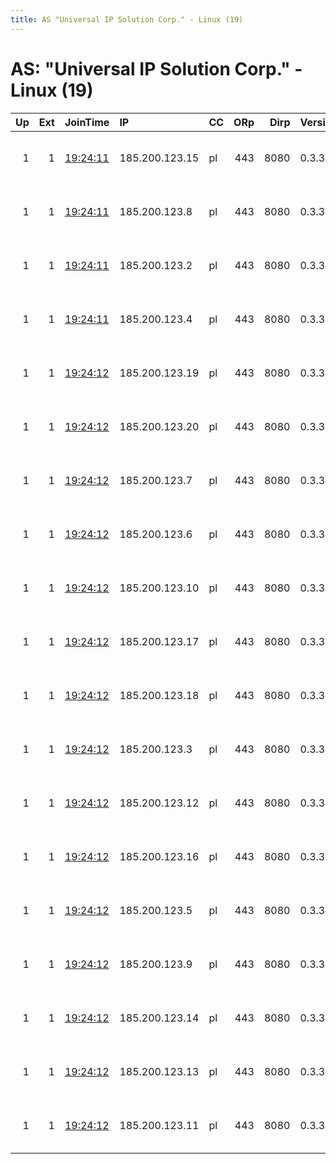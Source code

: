 ```yaml
---
title: AS "Universal IP Solution Corp." - Linux (19)
---
```


# AS: "Universal IP Solution Corp." - Linux (19)

|   Up |   Ext | JoinTime                                                                                            | IP             | CC   |   ORp |   Dirp | Version   | Contact                     | Nickname    |   eFamMembers |
|-----:|------:|:----------------------------------------------------------------------------------------------------|:---------------|:-----|------:|-------:|:----------|:----------------------------|:------------|--------------:|
|    1 |     1 | [19:24:11](https://metrics.torproject.org/rs.html#details/8BFD7DC53ED17788670C7586F8996641B87764D4) | 185.200.123.15 | pl   |   443 |   8080 | 0.3.3.9   | Relay Control &lt;office AT | relay15uisc |            20 |
|    1 |     1 | [19:24:11](https://metrics.torproject.org/rs.html#details/96DF4DD210A6E9B1F861C97BBFD1349C5E4F7611) | 185.200.123.8  | pl   |   443 |   8080 | 0.3.3.9   | Relay Control &lt;office AT | relay8uisc  |            20 |
|    1 |     1 | [19:24:11](https://metrics.torproject.org/rs.html#details/D05833299E38D5C00916A586B47162740477289D) | 185.200.123.2  | pl   |   443 |   8080 | 0.3.3.9   | Relay Control &lt;office AT | relay2uisc  |            20 |
|    1 |     1 | [19:24:11](https://metrics.torproject.org/rs.html#details/EC6CE5F6A798FA4A1B95B8F45088F23296E1AC68) | 185.200.123.4  | pl   |   443 |   8080 | 0.3.3.9   | Relay Control &lt;office AT | relay4uisc  |            20 |
|    1 |     1 | [19:24:12](https://metrics.torproject.org/rs.html#details/0C2D910C87E9197878C005021E8BF4D2AF0FF17C) | 185.200.123.19 | pl   |   443 |   8080 | 0.3.3.9   | Relay Control &lt;office AT | relay19uisc |            20 |
|    1 |     1 | [19:24:12](https://metrics.torproject.org/rs.html#details/28F8F0AEE8E8673BE74CF27E69D5B9092FEE59D1) | 185.200.123.20 | pl   |   443 |   8080 | 0.3.3.9   | Relay Control &lt;office AT | relay20uisc |            20 |
|    1 |     1 | [19:24:12](https://metrics.torproject.org/rs.html#details/46D664AB40740EE1C6B039C7A550AEC0DBB12FB4) | 185.200.123.7  | pl   |   443 |   8080 | 0.3.3.9   | Relay Control &lt;office AT | relay7uisc  |            20 |
|    1 |     1 | [19:24:12](https://metrics.torproject.org/rs.html#details/4B02EF3B346573CABC90E801C9ECBA75D8C90BD1) | 185.200.123.6  | pl   |   443 |   8080 | 0.3.3.9   | Relay Control &lt;office AT | relay6uisc  |            20 |
|    1 |     1 | [19:24:12](https://metrics.torproject.org/rs.html#details/5B0490CF427ACA17BC751363C7BC3AF4A581263E) | 185.200.123.10 | pl   |   443 |   8080 | 0.3.3.9   | Relay Control &lt;office AT | relay10uisc |            20 |
|    1 |     1 | [19:24:12](https://metrics.torproject.org/rs.html#details/788507FB4723967AC39CC34860BC71E4A651D412) | 185.200.123.17 | pl   |   443 |   8080 | 0.3.3.9   | Relay Control &lt;office AT | relay17uisc |            20 |
|    1 |     1 | [19:24:12](https://metrics.torproject.org/rs.html#details/78BD5F3B9E163CE5EB9A7AF92D2D3026A40C2752) | 185.200.123.18 | pl   |   443 |   8080 | 0.3.3.9   | Relay Control &lt;office AT | relay18uisc |            20 |
|    1 |     1 | [19:24:12](https://metrics.torproject.org/rs.html#details/814676DB44685B5D308B6A4E30E346A9466CEBA1) | 185.200.123.3  | pl   |   443 |   8080 | 0.3.3.9   | Relay Control &lt;office AT | relay3uisc  |            20 |
|    1 |     1 | [19:24:12](https://metrics.torproject.org/rs.html#details/9BE24F014E9BD51D399E90C34B64E49344490E54) | 185.200.123.12 | pl   |   443 |   8080 | 0.3.3.9   | Relay Control &lt;office AT | relay12uisc |            20 |
|    1 |     1 | [19:24:12](https://metrics.torproject.org/rs.html#details/A593ECEAAA8DEB1D0954FED448AD191320EDDE5D) | 185.200.123.16 | pl   |   443 |   8080 | 0.3.3.9   | Relay Control &lt;office AT | relay16uisc |            20 |
|    1 |     1 | [19:24:12](https://metrics.torproject.org/rs.html#details/AEEE8090ECAB472BD2A9CDB65935F9C117644563) | 185.200.123.5  | pl   |   443 |   8080 | 0.3.3.9   | Relay Control &lt;office AT | relay5uisc  |            20 |
|    1 |     1 | [19:24:12](https://metrics.torproject.org/rs.html#details/C2D9FDBCF8BEBFF5EA0230C3D3C31F2B0915B23E) | 185.200.123.9  | pl   |   443 |   8080 | 0.3.3.9   | Relay Control &lt;office AT | relay9uisc  |            20 |
|    1 |     1 | [19:24:12](https://metrics.torproject.org/rs.html#details/D3F829836B3744CAE7EFABC516528C5B6ADDB2AA) | 185.200.123.14 | pl   |   443 |   8080 | 0.3.3.9   | Relay Control &lt;office AT | relay14uisc |            20 |
|    1 |     1 | [19:24:12](https://metrics.torproject.org/rs.html#details/E5229AF0AD6878E2DF0F671EFD95FAFD104B72E0) | 185.200.123.13 | pl   |   443 |   8080 | 0.3.3.9   | Relay Control &lt;office AT | relay13uisc |            20 |
|    1 |     1 | [19:24:12](https://metrics.torproject.org/rs.html#details/FEE037DDB86F845FAAA85E4584E1BF67D615881E) | 185.200.123.11 | pl   |   443 |   8080 | 0.3.3.9   | Relay Control &lt;office AT | relay11uisc |            20 |
